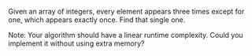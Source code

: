 Given an array of integers, every element appears three times except for one, which appears exactly once. Find that single one.

Note:
Your algorithm should have a linear runtime complexity. Could you implement it without using extra memory?